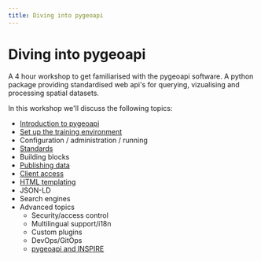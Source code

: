 ```yaml
---
title: Diving into pygeoapi
---
```


# Diving into pygeoapi

A 4 hour workshop to get familiarised with the pygeoapi software. A python package providing standardised web api's for querying, vizualising and processing spatial datasets.

In this workshop we'll discuss the following topics:

- [Introduction to pygeoapi](intro/index.md)
- [Set up the training environment](setup/index.md)
- Configuration / administration / running
- [Standards](standards/index.md)
- Building blocks
- [Publishing data](publish/index.md)
- [Client access](clients/index.md)
- [HTML templating](templates/index.md)
- JSON-LD
- Search engines 
- Advanced topics
  - Security/access control
  - Multilingual support/i18n
  - Custom plugins
  - DevOps/GitOps
  - [pygeoapi and INSPIRE](advanced/inspire.md)